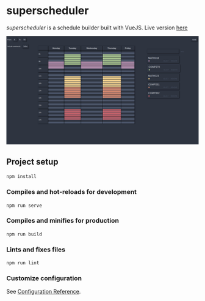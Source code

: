 # superscheduler

_superscheduler_ is a schedule builder built with VueJS. Live version [here](https://jfto23.github.io/superscheduler/)

![](https://github.com/jfto23/superscheduler/blob/master/superscheduler.png)

## Project setup
```
npm install
```

### Compiles and hot-reloads for development
```
npm run serve
```

### Compiles and minifies for production
```
npm run build
```

### Lints and fixes files
```
npm run lint
```

### Customize configuration
See [Configuration Reference](https://cli.vuejs.org/config/).
